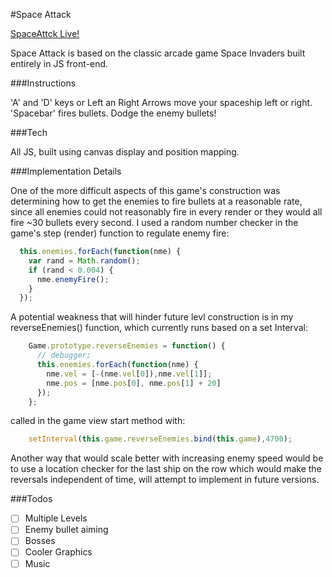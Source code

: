 #Space Attack

[SpaceAttck Live!][live]

[live]: http://kcostanzo.github.io/SpaceAttack/

Space Attack is based on the classic arcade game Space Invaders built entirely in JS front-end.

###Instructions

'A' and 'D' keys or Left an Right Arrows move your spaceship left or right.
'Spacebar' fires bullets.
Dodge the enemy bullets!

###Tech

All JS, built using canvas display and position mapping.

###Implementation Details

One of the more difficult aspects of this game's construction was determining how to get the enemies to fire bullets at a reasonable rate, since all enemies could not reasonably fire in every render or they would all fire ~30 bullets every second. I used a random number checker in the game's step (render) function to regulate enemy fire: 

```javascript
  this.enemies.forEach(function(nme) {
    var rand = Math.random();
    if (rand < 0.004) {
      nme.enemyFire();
    }
  });
```
A potential weakness that will hinder future levl construction is in my reverseEnemies() function, which currently runs based on a set Interval:

```javascript
	Game.prototype.reverseEnemies = function() {
	  // debugger;
	  this.enemies.forEach(function(nme) {
	    nme.vel = [-(nme.vel[0]),nme.vel[1]];
	    nme.pos = [nme.pos[0], nme.pos[1] + 20]
	  });
	};
```
called in the game view start method with:

```javascript
	setInterval(this.game.reverseEnemies.bind(this.game),4700);
```

Another way that would scale better with increasing enemy speed would be to use a location checker for the last ship on the row which would make the reversals independent of time, will attempt to implement in future versions.

###Todos

- [ ] Multiple Levels
- [ ] Enemy bullet aiming
- [ ] Bosses
- [ ] Cooler Graphics
- [ ] Music